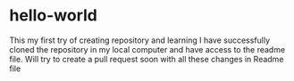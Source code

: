 # hello-world
This my first try of creating repository and learning
I have successfully cloned the repository in my local computer and have access to the readme file.
Will try to create a pull request soon with all these changes in Readme file
